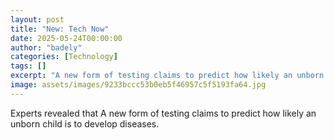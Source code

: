 ```yaml
---
layout: post
title: "New: Tech Now"
date: 2025-05-24T00:00:00
author: "badely"
categories: [Technology]
tags: []
excerpt: "A new form of testing claims to predict how likely an unborn child is to develop diseases."
image: assets/images/9233bccc53b0eb5f46957c5f5193fa64.jpg
---
```


Experts revealed that A new form of testing claims to predict how likely an unborn child is to develop diseases.

